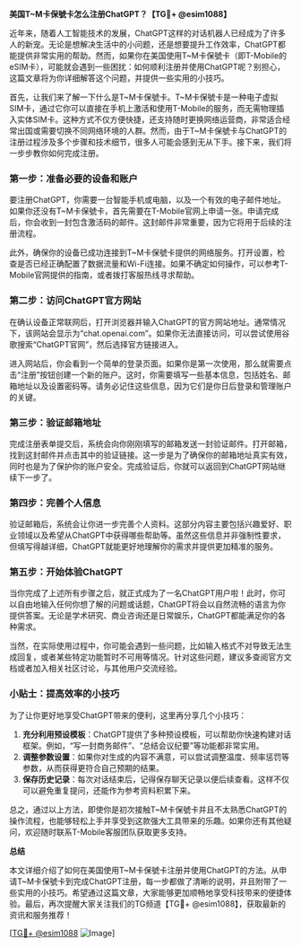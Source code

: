 **美国T~M卡保號卡怎么注册ChatGPT？【TG💪+ @esim1088】**

近年来，随着人工智能技术的发展，ChatGPT这样的对话机器人已经成为了许多人的新宠。无论是想解决生活中的小问题，还是想要提升工作效率，ChatGPT都能提供非常实用的帮助。然而，如果你在美国使用T~M卡保號卡（即T-Mobile的eSIM卡），可能就会遇到一些困扰：如何顺利注册并使用ChatGPT呢？别担心，这篇文章将为你详细解答这个问题，并提供一些实用的小技巧。

首先，让我们来了解一下什么是T~M卡保號卡。T~M卡保號卡是一种电子虚拟SIM卡，通过它你可以直接在手机上激活和使用T-Mobile的服务，而无需物理插入实体SIM卡。这种方式不仅方便快捷，还支持随时更换网络运营商，非常适合经常出国或需要切换不同网络环境的人群。然而，由于T~M卡保號卡与ChatGPT的注册过程涉及多个步骤和技术细节，很多人可能会感到无从下手。接下来，我们将一步步教你如何完成注册。

### 第一步：准备必要的设备和账户

要注册ChatGPT，你需要一台智能手机或电脑，以及一个有效的电子邮件地址。如果你还没有T~M卡保號卡，首先需要在T-Mobile官网上申请一张。申请完成后，你会收到一封包含激活码的邮件。这封邮件非常重要，因为它将用于后续的注册流程。

此外，确保你的设备已成功连接到T~M卡保號卡提供的网络服务。打开设置，检查是否已经正确配置了数据流量和Wi-Fi连接。如果不确定如何操作，可以参考T-Mobile官网提供的指南，或者拨打客服热线寻求帮助。

### 第二步：访问ChatGPT官方网站

在确认设备正常联网后，打开浏览器并输入ChatGPT的官方网站地址。通常情况下，该网站会显示为“chat.openai.com”。如果你无法直接访问，可以尝试使用谷歌搜索“ChatGPT官网”，然后选择官方链接进入。

进入网站后，你会看到一个简单的登录页面。如果你是第一次使用，那么就需要点击“注册”按钮创建一个新的账户。这时，你需要填写一些基本信息，包括姓名、邮箱地址以及设置密码等。请务必记住这些信息，因为它们是你日后登录和管理账户的关键。

### 第三步：验证邮箱地址

完成注册表单提交后，系统会向你刚刚填写的邮箱发送一封验证邮件。打开邮箱，找到这封邮件并点击其中的验证链接。这一步是为了确保你的邮箱地址真实有效，同时也是为了保护你的账户安全。完成验证后，你就可以返回到ChatGPT网站继续下一步了。

### 第四步：完善个人信息

验证邮箱后，系统会让你进一步完善个人资料。这部分内容主要包括兴趣爱好、职业领域以及希望从ChatGPT中获得哪些帮助等。虽然这些信息并非强制性要求，但填写得越详细，ChatGPT就能更好地理解你的需求并提供更加精准的服务。

### 第五步：开始体验ChatGPT

当你完成了上述所有步骤之后，就正式成为了一名ChatGPT用户啦！此时，你可以自由地输入任何你想了解的问题或话题，ChatGPT将会以自然流畅的语言为你提供答案。无论是学术研究、商业咨询还是日常娱乐，ChatGPT都能满足你的各种需求。

当然，在实际使用过程中，你可能会遇到一些问题，比如输入格式不对导致无法生成回复，或者某些特定功能暂时不可用等情况。针对这些问题，建议多查阅官方文档或者加入相关社区讨论，与其他用户交流经验。

### 小贴士：提高效率的小技巧

为了让你更好地享受ChatGPT带来的便利，这里再分享几个小技巧：

1. **充分利用预设模板**：ChatGPT提供了多种预设模板，可以帮助你快速构建对话框架。例如，“写一封商务邮件”、“总结会议纪要”等功能都非常实用。
2. **调整参数设置**：如果你对生成的内容不满意，可以尝试调整温度、频率惩罚等参数，从而获得更符合自己预期的结果。
3. **保存历史记录**：每次对话结束后，记得保存聊天记录以便后续查看。这样不仅可以避免重复提问，还能作为参考资料积累下来。

总之，通过以上方法，即使你是初次接触T~M卡保號卡并且不太熟悉ChatGPT的操作流程，也能够轻松上手并享受到这款强大工具带来的乐趣。如果你还有其他疑问，欢迎随时联系T-Mobile客服团队获取更多支持。

**总结**

本文详细介绍了如何在美国使用T~M卡保號卡注册并使用ChatGPT的方法。从申请T~M卡保號卡到完成ChatGPT注册，每一步都做了清晰的说明，并且附带了一些实用的小技巧。希望通过这篇文章，大家能够更加顺畅地享受科技带来的便捷体验。最后，再次提醒大家关注我们的TG频道【TG💪+ @esim1088】，获取最新的资讯和服务推荐！

[[TG💪+ @esim1088](https://t.me/s/esim1088) ![Image](https://i.postimg.cc/4NQfJmqS/Snipaste-2025-05-13-00-14-12.png)]